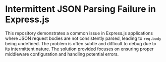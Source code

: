 # Intermittent JSON Parsing Failure in Express.js

This repository demonstrates a common issue in Express.js applications where JSON request bodies are not consistently parsed, leading to `req.body` being undefined.  The problem is often subtle and difficult to debug due to its intermittent nature.  The solution provided focuses on ensuring proper middleware configuration and handling potential errors.